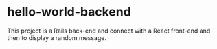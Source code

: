 # hello-world-backend
This project is a Rails back-end and connect with a React front-end and then to display a random message.
